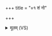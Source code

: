 +++
title = "०१ शं नो"

+++
<details><summary>मूलम् (VS)</summary>

शं नो॒ वातो॑ वातु॒ शं न॑स्तपतु॒ सूर्यः॑।  
अहा॑नि॒ शं भ॑वन्तु नः॒ शं रात्री॒ प्रति॑ धीयतां शमु॒षा नो॒ व्यु॑च्छतु ॥
</details>